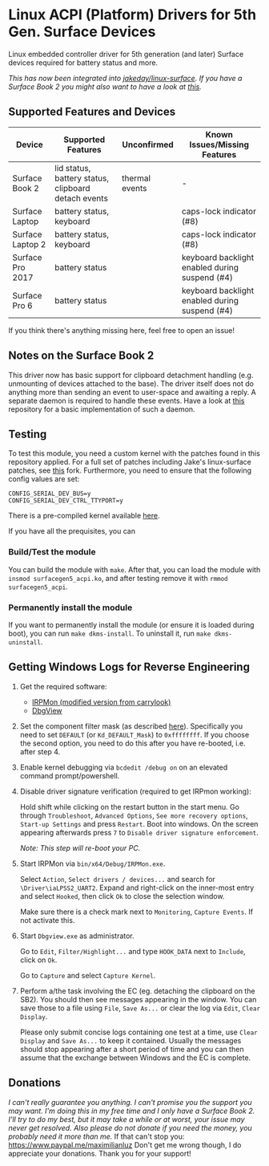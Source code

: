 # Linux ACPI (Platform) Drivers for 5th Gen. Surface Devices

Linux embedded controller driver for 5th generation (and later) Surface devices required for battery status and more.

_This has now been integrated into [jakeday/linux-surface](https://github.com/jakeday/linux-surface/)._
_If you have a Surface Book 2 you might also want to have a look at [this][dtx-daemon]._

## Supported Features and Devices

| Device           | Supported Features                                  | Unconfirmed    | Known Issues/Missing Features                  |
|------------------|-----------------------------------------------------|----------------|------------------------------------------------|
| Surface Book 2   | lid status, battery status, clipboard detach events | thermal events | -                                              |
| Surface Laptop   | battery status, keyboard                            |                | caps-lock indicator (#8)                       |
| Surface Laptop 2 | battery status, keyboard                            |                | caps-lock indicator (#8)                       |
| Surface Pro 2017 | battery status                                      |                | keyboard backlight enabled during suspend (#4) |
| Surface Pro 6    | battery status                                      |                | keyboard backlight enabled during suspend (#4) |

If you think there's anything missing here, feel free to open an issue!

## Notes on the Surface Book 2

This driver now has basic support for clipboard detachment handling (e.g. unmounting of devices attached to the base).
The driver itself does not do anything more than sending an event to user-space and awaiting a reply.
A separate daemon is required to handle these events.
Have a look at [this][dtx-daemon] repository for a basic implementation of such a daemon.

[dtx-daemon]: https://github.com/qzed/linux-surfacegen5-dtx-daemon

## Testing

To test this module, you need a custom kernel with the patches found in this repository applied.
For a full set of patches including Jake's linux-surface patches, see [this][patches-linux-surface] fork.
Furthermore, you need to ensure that the following config values are set:

```
CONFIG_SERIAL_DEV_BUS=y
CONFIG_SERIAL_DEV_CTRL_TTYPORT=y
```

There is a pre-compiled kernel available [here][prebuilt-linux-surface].

If you have all the prequisites, you can

### Build/Test the module

You can build the module with `make`.
After that, you can load the module with `insmod surfacegen5_acpi.ko`, and after testing remove it with `rmmod surfacegen5_acpi`.

### Permanently install the module

If you want to permanently install the module (or ensure it is loaded during boot), you can run `make dkms-install`.
To uninstall it, run `make dkms-uninstall`.

[patches-linux-surface]: https://github.com/qzed/linux-surface/tree/master/patches/4.18
[prebuilt-linux-surface]: https://github.com/qzed/linux-surface/releases/tag/v4.18.16-pre1

## Getting Windows Logs for Reverse Engineering

1. Get the required software:
   - [IRPMon (modified version from carrylook)][irpmon]
   - [DbgView][dbgview]

2. Set the component filter mask (as described [here][compflt]).
   Specifically you need to set `DEFAULT` (or `Kd_DEFAULT_Mask`) to `0xffffffff`.
   If you choose the second option, you need to do this after you have re-booted, i.e. after step 4.

3. Enable kernel debugging via `bcdedit /debug on` on an elevated command prompt/powershell.

4. Disable driver signature verification (required to get IRPmon working):

   Hold shift while clicking on the restart button in the start menu.
   Go through `Troubleshoot`, `Advanced Options`, `See more recovery options`, `Start-up Settings` and press `Restart`. 
   Boot into windows.
   On the screen appearing afterwards press `7` to `Disable driver signature enforcement`.

   _Note: This step will re-boot your PC._

5. Start IRPMon via `bin/x64/Debug/IRPMon.exe`.
   
   Select `Action`, `Select drivers / devices...` and search for `\Driver\iaLPSS2_UART2`.
   Expand and right-click on the inner-most entry and select `Hooked`, then click `Ok` to close the selection window.

   Make sure there is a check mark next to `Monitoring`, `Capture Events`.
   If not activate this.

6. Start `Dbgview.exe` as administrator.

   Go to `Edit`, `Filter/Highlight...` and type `HOOK_DATA` next to `Include`, click on `Ok`.

   Go to `Capture` and select `Capture Kernel`.

7. Perform a/the task involving the EC (eg. detaching the clipboard on the SB2).
   You should then see messages appearing in the window.
   You can save those to a file using `File`, `Save As...` or clear the log via `Edit`, `Clear Display`.

   Please only submit concise logs containing one test at a time, use `Clear Display` and `Save As...` to keep it contained.
   Usually the messages should stop appearing after a short period of time and you can then assume that the exchange between Windows and the EC is complete.

[irpmon]: https://github.com/carrylook/SurfacePro2017Notes/tree/master/IRPMon-Master
[dbgview]: https://docs.microsoft.com/en-us/sysinternals/downloads/debugview
[compflt]: https://docs.microsoft.com/en-us/windows-hardware/drivers/devtest/reading-and-filtering-debugging-messages#setting-the-component-filter-mask
## Donations

_I can't really guarantee you anything._
_I can't promise you the support you may want._
_I'm doing this in my free time and I only have a Surface Book 2._
_I'll try to do my best, but it may take a while or at worst, your issue may never get resolved._
_Also please do not donate if you need the money, you probably need it more than me._
If that can't stop you:
https://www.paypal.me/maximilianluz
Don't get me wrong though, I do appreciate your donations.
Thank you for your support!
